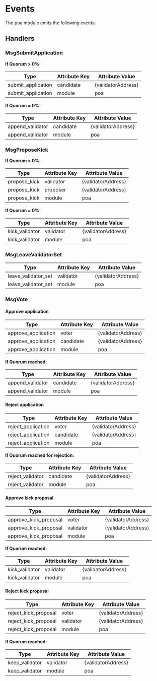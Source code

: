 <!--
order: 4
-->

# Events

The poa module emits the following events:

## Handlers

### MsgSubmitApplication

**If Quorum > 0%:**

| Type     | Attribute Key | Attribute Value    |
|----------|---------------|--------------------|
| submit_application | candidate     | {validatorAddress} |
| submit_application | module     | poa |

**If Quorum = 0%:**

| Type     | Attribute Key | Attribute Value    |
|----------|---------------|--------------------|
| append_validator | candidate     | {validatorAddress} |
| append_validator | module     | poa |

### MsgProposeKick

**If Quorum > 0%:**

| Type     | Attribute Key | Attribute Value    |
|----------|---------------|--------------------|
| propose_kick | validator     | {validatorAddress} |
| propose_kick | proposer     | {validatorAddress} |
| propose_kick | module     | poa |

**If Quorum = 0%:**

| Type     | Attribute Key | Attribute Value    |
|----------|---------------|--------------------|
| kick_validator | validator     | {validatorAddress} |
| kick_validator | module     | poa |

### MsgLeaveValidatorSet

| Type     | Attribute Key | Attribute Value    |
|----------|---------------|--------------------|
| leave_validator_set | validator     | {validatorAddress} |
| leave_validator_set | module     | poa |

### MsgVote

#### Approve application

| Type     | Attribute Key | Attribute Value    |
|----------|---------------|--------------------|
| approve_application | voter     | {validatorAddress} |
| approve_application | candidate     | {validatorAddress} |
| approve_application | module     | poa |

**If Quorum reached:**

| Type     | Attribute Key | Attribute Value    |
|----------|---------------|--------------------|
| append_validator | candidate     | {validatorAddress} |
| append_validator | module     | poa |

#### Reject application

| Type     | Attribute Key | Attribute Value    |
|----------|---------------|--------------------|
| reject_application | voter     | {validatorAddress} |
| reject_application | candidate     | {validatorAddress} |
| reject_application | module     | poa |

**If Quorum reached for rejection:**

| Type     | Attribute Key | Attribute Value    |
|----------|---------------|--------------------|
| reject_validator | candidate     | {validatorAddress} |
| reject_validator | module     | poa |

#### Approve kick proposal

| Type     | Attribute Key | Attribute Value    |
|----------|---------------|--------------------|
| approve_kick_proposal | voter     | {validatorAddress} |
| approve_kick_proposal | validator     | {validatorAddress} |
| approve_kick_proposal | module     | poa |

**If Quorum reached:**

| Type     | Attribute Key | Attribute Value    |
|----------|---------------|--------------------|
| kick_validator | validator     | {validatorAddress} |
| kick_validator | module     | poa |

#### Reject kick proposal

| Type     | Attribute Key | Attribute Value    |
|----------|---------------|--------------------|
| reject_kick_proposal | voter     | {validatorAddress} |
| reject_kick_proposal | validator     | {validatorAddress} |
| reject_kick_proposal | module     | poa |

**If Quorum reached:**

| Type     | Attribute Key | Attribute Value    |
|----------|---------------|--------------------|
| keep_validator | validator     | {validatorAddress} |
| keep_validator | module     | poa |
